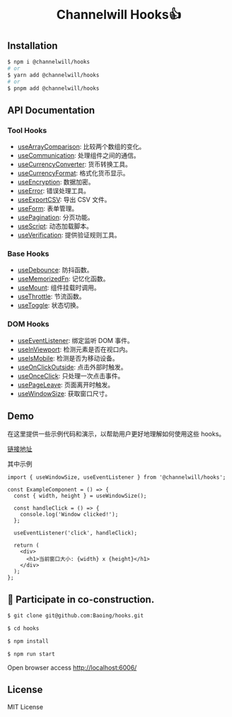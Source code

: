 <div align="center">
  <h1>
    <br/>
    <a href="#" style="display: flex; justify-content: center;gap: 8px;">
       <img src="https://www.channelwill.com/wp-content/uploads/2024/04/comparison_logo_3.svg" alt="" />
    </a>
    <br />
    Channelwill Hooks👍
  </h1>
</div>

## Installation

```bash
$ npm i @channelwill/hooks
# or
$ yarn add @channelwill/hooks
# or
$ pnpm add @channelwill/hooks
```

## API Documentation

### Tool Hooks

- [useArrayComparison](https://hooks-1be.pages.dev/?path=/docs/tool-hooks-usearraycomparison--docs): 比较两个数组的变化。
- [useCommunication](https://hooks-1be.pages.dev/?path=/docs/tool-hooks-usecommunication--docs): 处理组件之间的通信。
- [useCurrencyConverter](https://hooks-1be.pages.dev/?path=/docs/tool-hooks-usecurrencyconverter--docs): 货币转换工具。
- [useCurrencyFormat](https://hooks-1be.pages.dev/?path=/docs/tool-hooks-usecurrencyformat--docs): 格式化货币显示。
- [useEncryption](https://hooks-1be.pages.dev/?path=/docs/tool-hooks-useencryption--docs): 数据加密。
- [useError](https://hooks-1be.pages.dev/?path=/docs/tool-hooks-useerror--docs): 错误处理工具。
- [useExportCSV](https://hooks-1be.pages.dev/?path=/docs/tool-hooks-useexportcsv--docs): 导出 CSV 文件。
- [useForm](https://hooks-1be.pages.dev/?path=/docs/tool-hooks-useform--docs): 表单管理。
- [usePagination](https://hooks-1be.pages.dev/?path=/docs/tool-hooks-usepagination--docs): 分页功能。
- [useScript](https://hooks-1be.pages.dev/?path=/docs/tool-hooks-usescript--docs): 动态加载脚本。
- [useVerification](https://hooks-1be.pages.dev/?path=/docs/tool-hooks-useverification--docs): 提供验证规则工具。

### Base Hooks

- [useDebounce](https://hooks-1be.pages.dev/?path=/docs/tool-hooks-usedebounce--docs): 防抖函数。
- [useMemorizedFn](https://hooks-1be.pages.dev/?path=/docs/tool-hooks-usememorizedfn--docs): 记忆化函数。
- [useMount](https://hooks-1be.pages.dev/?path=/docs/tool-hooks-usemount--docs): 组件挂载时调用。
- [useThrottle](https://hooks-1be.pages.dev/?path=/docs/tool-hooks-usethrottle--docs): 节流函数。
- [useToggle](https://hooks-1be.pages.dev/?path=/docs/tool-hooks-usetoggle--docs): 状态切换。

### DOM Hooks

- [useEventListener](https://hooks-1be.pages.dev/?path=/docs/tool-hooks-usecommunication--docs): 绑定监听 DOM 事件。
- [useInViewport](https://hooks-1be.pages.dev/?path=/docs/tool-hooks-usecommunication--docs): 检测元素是否在视口内。
- [useIsMobile](https://hooks-1be.pages.dev/?path=/docs/tool-hooks-usecommunication--docs): 检测是否为移动设备。
- [useOnClickOutside](https://hooks-1be.pages.dev/?path=/docs/tool-hooks-usecommunication--docs): 点击外部时触发。
- [useOnceClick](https://hooks-1be.pages.dev/?path=/docs/tool-hooks-usecommunication--docs): 只处理一次点击事件。
- [usePageLeave](https://hooks-1be.pages.dev/?path=/docs/tool-hooks-usecommunication--docs): 页面离开时触发。
- [useWindowSize](https://hooks-1be.pages.dev/?path=/docs/tool-hooks-usecommunication--docs): 获取窗口尺寸。

## Demo

在这里提供一些示例代码和演示，以帮助用户更好地理解如何使用这些 hooks。

[链接地址](https://hooks-1be.pages.dev/)

其中示例

```tsx
import { useWindowSize, useEventListener } from '@channelwill/hooks';

const ExampleComponent = () => {
  const { width, height } = useWindowSize();

  const handleClick = () => {
    console.log('Window clicked!');
  };

  useEventListener('click', handleClick);

  return (
    <div>
      <h1>当前窗口大小: {width} x {height}</h1>
    </div>
  );
};

```

## 🤝 Participate in co-construction.

```bash
$ git clone git@github.com:Baoing/hooks.git

$ cd hooks

$ npm install

$ npm run start
```

Open browser access [http://localhost:6006/](http://localhost:6006/)


## License

MIT License
